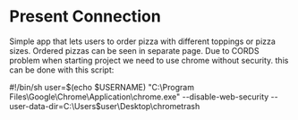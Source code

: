 # Present Connection
Simple app that lets users to order pizza with different toppings or pizza sizes. Ordered pizzas can be seen in separate page.
Due to CORDS problem when starting project we need to use chrome without security. this can be done with this script:

#!/bin/sh
user=$(echo $USERNAME)
"C:\Program Files\Google\Chrome\Application\chrome.exe" --disable-web-security --user-data-dir=C:\Users\$user\Desktop\chrometrash
